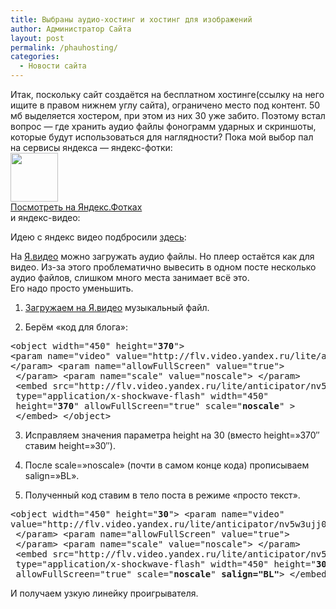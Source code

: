 ```yaml
---
title: Выбраны аудио-хостинг и хостинг для изображений
author: Администратор Сайта
layout: post
permalink: /phauhosting/
categories:
  - Новости сайта
---
```

Итак, поскольку сайт создаётся на бесплатном хостинге(ссылку на него ищите в правом нижнем углу сайта), ограничено место под контент. 50 мб выделяется хостером, при этом из них 30 уже забито. Поэтому встал вопрос &#8212; где хранить аудио файлы фонограмм ударных и скриншоты, которые будут использоваться для наглядности? Пока мой выбор пал на сервисы яндекса &#8212; яндекс-фотки:  
[<img title="" src="http://img-fotki.yandex.ru/get/4411/129199783.0/0_6714f_ef835be9_XS.jpg" alt="" width="76" height="78" border="0" />][1]  
[Посмотреть на Яндекс.Фотках][1]  
и яндекс-видео:



Идею с яндекс видео подбросили [здесь][2]:

На <a href="http://video.yandex.ru/" target="_blank">Я.видео</a> можно загружать аудио файлы. Но плеер остаётся как для видео. Из-за этого проблематично вывесить в одном посте несколько аудио файлов, слишком много места занимает всё это.  
Его надо просто уменьшить.

1. <a href="http://video.yandex.ru/upload" target="_blank">Загружаем на Я.видео</a> музыкальный файл.

2. Берём &#171;код для блога&#187;:

<pre>&lt;object width="450" height="<strong>370</strong>"&gt; 
&lt;param name="video" value="http://flv.video.yandex.ru/lite/anticipator/nv5w3ujj0g.4"&gt;
&lt;/param&gt; &lt;param name="allowFullScreen" value="true"&gt;
 &lt;/param&gt; &lt;param name="scale" value="noscale"&gt; &lt;/param&gt;
 &lt;embed src="http://flv.video.yandex.ru/lite/anticipator/nv5w3ujj0g.4"
 type="application/x-shockwave-flash" width="450"
 height="<strong>370</strong>" allowFullScreen="true" scale="<strong>noscale</strong>" &gt;
 &lt;/embed&gt; &lt;/object&gt;</pre>

3. Исправляем значения параметра height на 30 (вместо height=&#187;370&#8243; ставим height=&#187;30&#8243;).

4. После scale=&#187;noscale&#187; (почти в самом конце кода) прописываем salign=&#187;BL&#187;.

5. Полученный код ставим в тело поста в режиме &#171;просто текст&#187;.

<pre>&lt;object width="450" height="<strong>30</strong>"&gt; &lt;param name="video"  
value="http://flv.video.yandex.ru/lite/anticipator/nv5w3ujj0g.4"&gt;
 &lt;/param&gt; &lt;param name="allowFullScreen" value="true"&gt;
 &lt;/param&gt; &lt;param name="scale" value="noscale"&gt; &lt;/param&gt;
 &lt;embed src="http://flv.video.yandex.ru/lite/anticipator/nv5w3ujj0g.4"
 type="application/x-shockwave-flash" width="450" height="<strong>30</strong>"
 allowFullScreen="true" scale="<strong>noscale</strong>"<strong> salign="BL"</strong>&gt; &lt;/embed&gt; &lt;/object&gt;</pre>

И получаем узкую линейку проигрывателя.

&nbsp;

 [1]: http://fotki.yandex.ru/users/teachhydrogen/view/422223/
 [2]: http://www.ph4.ru/host_audio.ph4